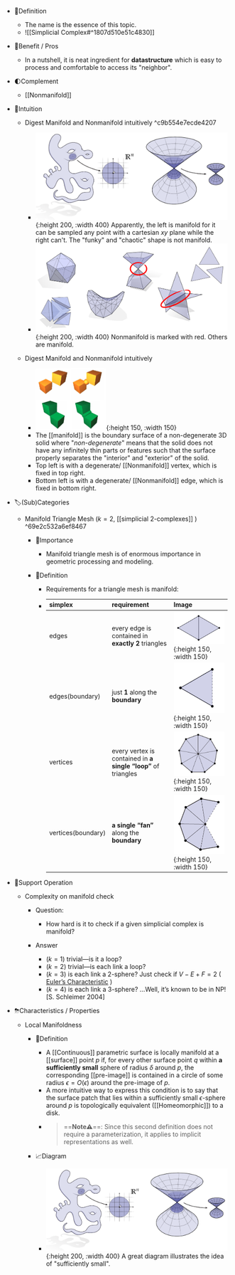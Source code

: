 - 📝Definition
    - The name is the essence of this topic.
    - ![[Simplicial Complex#^1807d510e51c4830]]
    
- 🚀Benefit / Pros
    - In a nutshell, it is neat ingredient for **datastructure** which is easy to process and comfortable to access its "neighbor".
    
- 🌓Complement
    - [[Nonmanifold]]
    
- 🧠Intuition
    - Digest Manifold and Nonmanifold intuitively ^c9b554e7ecde4207
        - ![name](../assets/manifold_nonmanifold.png){:height 200, :width 400}
          Apparently, the left is manifold for it can be sampled any point with a cartesian $xy$ plane while the right can't. The "funky" and "chaotic" shape is not manifold.
        - ![name](../assets/manifold_nonmanifold1.png){:height 200, :width 400}
          Nonmanifold is marked with red. Others are manifold.
        
    - Digest Manifold and Nonmanifold intuitively
        - ![name](../assets/manifold_vs_nonmanifold.png){:height 150, :width 150}
        - The [[manifold]] is the boundary surface of a non-degenerate 3D solid where "*non-degenerate*" means that the solid does not have any infinitely thin parts or features such that the surface properly separates the "interior" and "exterior" of the solid.
        - Top left is with a degenerate/ [[Nonmanifold]] vertex, which is fixed in top right.
        - Bottom left is with a degenerate/ [[Nonmanifold]] edge, which is fixed in bottom right.
        
- 🏷(Sub)Categories
    - Manifold Triangle Mesh ($k=2$, [[simplicial 2-complexes]] ) ^69e2c532a6ef8467
        - 👑Importance
            - Manifold triangle mesh is of enormous importance in geometric processing and modeling.
            
        - 📝Definition
            - Requirements for a triangle mesh is manifold:
            - | simplex            | requirement                                                  | Image                                                        |
              | ------------------ | ------------------------------------------------------------ | ------------------------------------------------------------ |
              | edges              | every edge is contained in **exactly** **2** triangles       | ![name](../assets/manifold_mesh_edge.png){:height 150, :width 150} |
              | edges(boundary)    | just **1** along the **boundary**                            | ![name](../assets/manifold_mesh_edge_boundary.png){:height 150, :width 150} |
              | vertices           | every vertex is contained in **a single “loop”** of triangles | ![name](../assets/manifold_mesh_vertices.png){:height 150, :width 150} |
              | vertices(boundary) | **a single “fan”** along the **boundary**                    | ![name](../assets/manifold_mesh_vertices_boundary.png){:height 150, :width 150} |
            
- 💫Support Operation
    - Complexity on manifold check
        - Question:
            - How hard is it to check if a given simplicial complex is manifold?
            
        - Answer
            - ($k=1$) trivial—is it a loop?
            - ($k=2$) trivial—is each link a loop?
            - ($k=3$) is each link a 2-sphere? Just check if $V-E+F = 2$ ( [Euler’s Characteristic](((634e3b2d-a1b3-4803-9236-d18373f2c133)))  )
            - ($k=4$) is each link a 3-sphere? …Well, it’s known to be in NP! [S. Schleimer 2004]
            
- ⛈Characteristics / Properties
    - Local Manifoldness
        - 📝Definition
            - A [[Continuous]] parametric surface is locally manifold at a [[surface]] point $p$ if, for every other surface point $q$ within **a sufficiently small** sphere of radius $\delta$ around $p$, the corresponding [[pre-image]] is contained in a circle of some radius $\epsilon=O(\epsilon)$ around the pre-image of $p$.
            - A more intuitive way to express this condition is to say that the surface patch that lies within a sufficiently small $\epsilon$-sphere around $p$ is topologically equivalent ([[Homeomorphic]]) to a disk.
            - > ==**Note⚠**==: Since this second definition does not require a parameterization, it applies to implicit representations as well.
            
        - 📈Diagram
            - ![name](../assets/manifold_nonmanifold.png){:height 200, :width 400}
              A great diagram illustrates the idea of "sufficiently small".
            